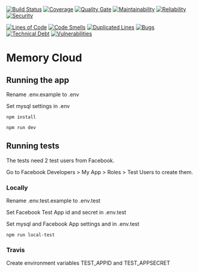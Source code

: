 [![Build Status](https://travis-ci.com/memory-cloud/lambda.svg?branch=master)](https://travis-ci.com/memory-cloud/lambda)
[![Coverage](https://sonarcloud.io/api/project_badges/measure?project=backend-memorycloud&metric=coverage)](https://sonarcloud.io/dashboard?id=backend-memorycloud)
[![Quality Gate](https://sonarcloud.io/api/project_badges/measure?project=backend-memorycloud&metric=alert_status)](https://sonarcloud.io/dashboard?id=backend-memorycloud)
[![Maintainability](https://sonarcloud.io/api/project_badges/measure?project=backend-memorycloud&metric=sqale_rating)](https://sonarcloud.io/dashboard?id=backend-memorycloud)
[![Reliability](https://sonarcloud.io/api/project_badges/measure?project=backend-memorycloud&metric=reliability_rating)](https://sonarcloud.io/dashboard?id=backend-memorycloud)
[![Security](https://sonarcloud.io/api/project_badges/measure?project=backend-memorycloud&metric=security_rating)](https://sonarcloud.io/dashboard?id=backend-memorycloud)

[![Lines of Code](https://sonarcloud.io/api/project_badges/measure?project=backend-memorycloud&metric=ncloc)](https://sonarcloud.io/dashboard?id=backend-memorycloud)
[![Code Smells](https://sonarcloud.io/api/project_badges/measure?project=backend-memorycloud&metric=code_smells)](https://sonarcloud.io/dashboard?id=backend-memorycloud)
[![Duplicated Lines](https://sonarcloud.io/api/project_badges/measure?project=backend-memorycloud&metric=duplicated_lines_density)](https://sonarcloud.io/dashboard?id=backend-memorycloud)
[![Bugs](https://sonarcloud.io/api/project_badges/measure?project=backend-memorycloud&metric=bugs)](https://sonarcloud.io/dashboard?id=backend-memorycloud)
[![Technical Debt](https://sonarcloud.io/api/project_badges/measure?project=backend-memorycloud&metric=sqale_index)](https://sonarcloud.io/dashboard?id=backend-memorycloud)
[![Vulnerabilities](https://sonarcloud.io/api/project_badges/measure?project=backend-memorycloud&metric=vulnerabilities)](https://sonarcloud.io/dashboard?id=backend-memorycloud)


# Memory Cloud

## Running the app

Rename .env.example to .env

Set mysql settings in .env

```
npm install

npm run dev
```

## Running tests

The tests need 2 test users from Facebook.

Go to Facebook Developers > My App > Roles > Test Users to create them.

### Locally
Rename .env.test.example to .env.test

Set Facebook Test App id and secret in .env.test

Set mysql and Facebook App settings and in .env.test

```
npm run local-test
```

### Travis

Create environment variables TEST_APPID and TEST_APPSECRET
